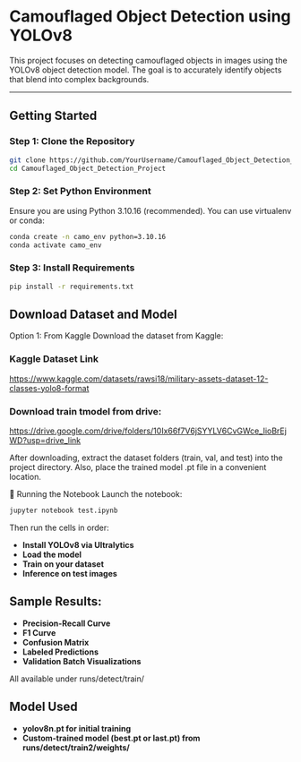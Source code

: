 # Camouflaged Object Detection using YOLOv8

This project focuses on detecting camouflaged objects in images using the YOLOv8 object detection model. The goal is to accurately identify objects that blend into complex backgrounds.

---

## Getting Started

### Step 1: Clone the Repository

```bash
git clone https://github.com/YourUsername/Camouflaged_Object_Detection_Project.git
cd Camouflaged_Object_Detection_Project
```

### Step 2: Set Python Environment
Ensure you are using Python 3.10.16 (recommended). You can use virtualenv or conda:

```bash
conda create -n camo_env python=3.10.16
conda activate camo_env
```

### Step 3: Install Requirements

```bash
pip install -r requirements.txt
```

## Download Dataset and Model
Option 1: From Kaggle
Download the dataset from Kaggle:
### Kaggle Dataset Link
https://www.kaggle.com/datasets/rawsi18/military-assets-dataset-12-classes-yolo8-format

### Download train tmodel from drive:
https://drive.google.com/drive/folders/10Ix66f7V6jSYYLV6CvGWce_IioBrEjWD?usp=drive_link

After downloading, extract the dataset folders (train, val, and test) into the project directory. Also, place the trained model .pt file in a convenient location.

📒 Running the Notebook
Launch the notebook:

```bash
jupyter notebook test.ipynb
```

Then run the cells in order:
- **Install YOLOv8 via Ultralytics**
- **Load the model**
- **Train on your dataset**
- **Inference on test images**
  
## Sample Results:
  - **Precision-Recall Curve**
  - **F1 Curve**
  - **Confusion Matrix**
  - **Labeled Predictions**
  - **Validation Batch Visualizations**

All available under runs/detect/train/

##  Model Used
- **yolov8n.pt for initial training**
- **Custom-trained model (best.pt or last.pt) from runs/detect/train2/weights/**
